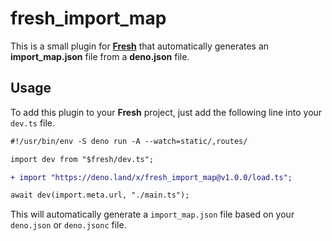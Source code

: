 # fresh_import_map

This is a small plugin for **[Fresh](https://fresh.deno.dev/)** that automatically 
generates an **import_map.json** file from a **deno.json** file.

## Usage

To add this plugin to your **Fresh** project, just add the following line into
your `dev.ts` file.

```diff
#!/usr/bin/env -S deno run -A --watch=static/,routes/

import dev from "$fresh/dev.ts";

+ import "https://deno.land/x/fresh_import_map@v1.0.0/load.ts";

await dev(import.meta.url, "./main.ts");
```

This will automatically generate a `import_map.json` file based on your
`deno.json` or `deno.jsonc` file.
